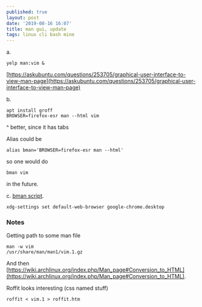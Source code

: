 ```yaml
---
published: true
layout: post
date: '2019-08-16 16:07'
title: man gui, update
tags: linux cli bash mine
---
```

a.

	yelp man:vim &
    
[https://askubuntu.com/questions/253705/graphical-user-interface-to-view-man-page](https://askubuntu.com/questions/253705/graphical-user-interface-to-view-man-page)

b.

	apt install groff
    BROWSER=firefox-esr man --html vim
    
^ better, since it has tabs

Alias could be

	alias bman='BROWSER=firefox-esr man --html'
	
so one would do

	bman vim
    
in the future.

c. [bman script](https://raw.githubusercontent.com/brontosaurusrex/stretchbang/master/bin/bman).

    xdg-settings set default-web-browser google-chrome.desktop

### Notes

Getting path to some man file

    man -w vim                                
    /usr/share/man/man1/vim.1.gz
    
And then [https://wiki.archlinux.org/index.php/Man_page#Conversion_to_HTML](https://wiki.archlinux.org/index.php/Man_page#Conversion_to_HTML).

Roffit looks interesting (css named stuff)

    roffit < vim.1 > roffit.htm
